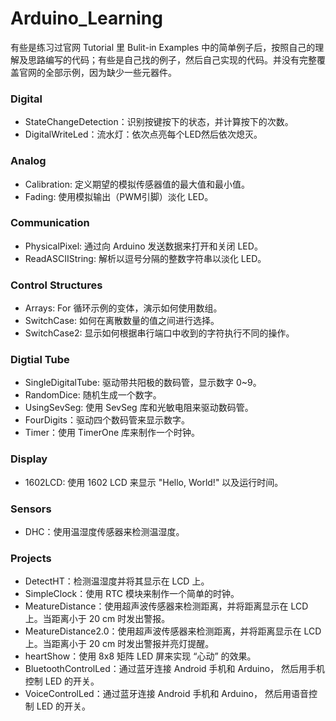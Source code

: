 # Arduino_Learning
有些是练习过官网 Tutorial 里 Bulit-in Examples 中的简单例子后，按照自己的理解及思路编写的代码；有些是自己找的例子，然后自己实现的代码。并没有完整覆盖官网的全部示例，因为缺少一些元器件。


### Digital

+ StateChangeDetection：识别按键按下的状态，并计算按下的次数。
+ DigitalWriteLed：流水灯：依次点亮每个LED然后依次熄灭。


### Analog

+ Calibration: 定义期望的模拟传感器值的最大值和最小值。
+ Fading: 使用模拟输出（PWM引脚）淡化 LED。


### Communication

+ PhysicalPixel: 通过向 Arduino 发送数据来打开和关闭 LED。
+ ReadASCIIString: 解析以逗号分隔的整数字符串以淡化 LED。

### Control Structures
+ Arrays: For 循环示例的变体，演示如何使用数组。
+ SwitchCase: 如何在离散数量的值之间进行选择。
+ SwitchCase2: 显示如何根据串行端口中收到的字符执行不同的操作。


### Digtial Tube
+ SingleDigitalTube: 驱动带共阳极的数码管，显示数字 0~9。
+ RandomDice: 随机生成一个数字。
+ UsingSevSeg: 使用 SevSeg 库和光敏电阻来驱动数码管。
+ FourDigits：驱动四个数码管来显示数字。
+ Timer：使用 TimerOne 库来制作一个时钟。

### Display
+ 1602LCD:  使用 1602 LCD 来显示 "Hello, World!" 以及运行时间。

### Sensors
+ DHC：使用温湿度传感器来检测温湿度。

### Projects
+ DetectHT：检测温湿度并将其显示在 LCD 上。
+ SimpleClock：使用 RTC 模块来制作一个简单的时钟。
+ MeatureDistance：使用超声波传感器来检测距离，并将距离显示在 LCD 上。当距离小于 20 cm 时发出警报。
+ MeatureDistance2.0：使用超声波传感器来检测距离，并将距离显示在 LCD 上。当距离小于 20 cm 时发出警报并亮灯提醒。
+ heartShow：使用 8x8 矩阵 LED 屏来实现 “心动” 的效果。
+ BluetoothControlLed：通过蓝牙连接 Android 手机和 Arduino， 然后用手机控制 LED 的开关。
+ VoiceControlLed：通过蓝牙连接 Android 手机和 Arduino， 然后用语音控制 LED 的开关。
